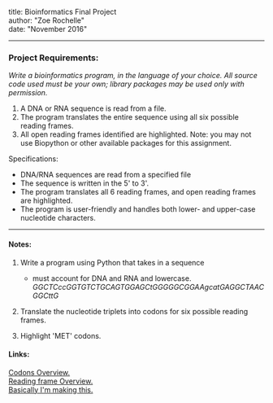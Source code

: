 title: Bioinformatics Final Project  
author: "Zoe Rochelle"  
date: "November 2016"  

---

### Project Requirements:
*Write a bioinformatics program, in the language of your choice. All source code used must be your own; library packages may be used only with permission.*
	
1. A DNA or RNA sequence is read from a file.
2. The program translates the entire sequence using all six possible reading frames.
3. All open reading frames identified are highlighted.
Note: you may not use Biopython or other available packages for this assignment.

Specifications:
* DNA/RNA sequences are read from a specified file
* The sequence is written in the 5' to 3'.
* The program translates all 6 reading frames, and open reading frames are highlighted.
* The program is user-friendly and handles both lower- and upper-case nucleotide characters.  

---

#### Notes:
1. Write a program using Python that takes in a sequence
	* must account for DNA and RNA and lowercase.
*GGCTCccGGTGTCTGCAGTGGAGCtGGGGGCGGAAgcatGAGGCTAACGGCttG*

3. Translate the nucleotide triplets into codons for six possible reading frames.
4. Highlight 'MET' codons.

#### Links:
[Codons Overview.](https://en.wikipedia.org/wiki/DNA_codon_table)  
[Reading frame Overview.](https://en.wikipedia.org/wiki/Open_reading_frame)  
[Basically I'm making this.](https://web.expasy.org/translate/)  
